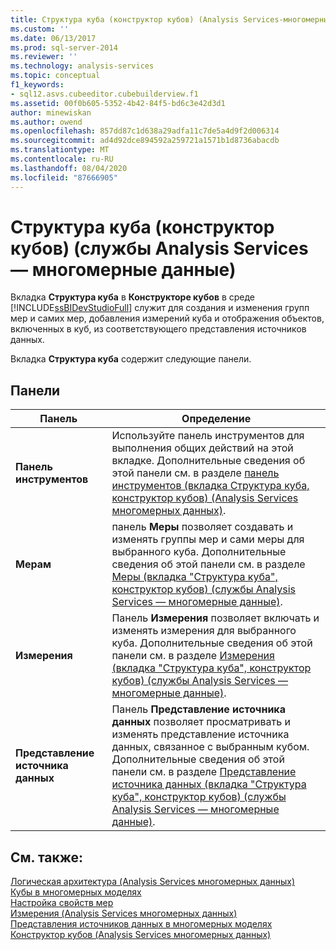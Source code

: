 ```yaml
---
title: Структура куба (конструктор кубов) (Analysis Services-многомерные данные) | Документация Майкрософт
ms.custom: ''
ms.date: 06/13/2017
ms.prod: sql-server-2014
ms.reviewer: ''
ms.technology: analysis-services
ms.topic: conceptual
f1_keywords:
- sql12.asvs.cubeeditor.cubebuilderview.f1
ms.assetid: 00f0b605-5352-4b42-84f5-bd6c3e42d3d1
author: minewiskan
ms.author: owend
ms.openlocfilehash: 857dd87c1d638a29adfa11c7de5a4d9f2d006314
ms.sourcegitcommit: ad4d92dce894592a259721a1571b1d8736abacdb
ms.translationtype: MT
ms.contentlocale: ru-RU
ms.lasthandoff: 08/04/2020
ms.locfileid: "87666905"
---
```

# <a name="cube-structure-cube-designer-analysis-services---multidimensional-data"></a>Структура куба (конструктор кубов) (службы Analysis Services — многомерные данные)
  Вкладка **Структура куба** в **Конструкторе кубов** в среде [!INCLUDE[ssBIDevStudioFull](../includes/ssbidevstudiofull-md.md)] служит для создания и изменения групп мер и самих мер, добавления измерений куба и отображения объектов, включенных в куб, из соответствующего представления источников данных.  
  
 Вкладка **Структура куба** содержит следующие панели.  
  
## <a name="panes"></a>Панели  
  
|Панель|Определение|  
|----------|----------------|  
|**Панель инструментов**|Используйте панель инструментов для выполнения общих действий на этой вкладке. Дополнительные сведения об этой панели см. в разделе [панель инструментов &#40;вкладка Структура куба, конструктор кубов&#41; &#40;Analysis Services многомерных данных&#41;](toolbar-cube-structure-cube-designer-analysis-services-multidimensional-data.md).|  
|**Мерам**|панель **Меры** позволяет создавать и изменять группы мер и сами меры для выбранного куба. Дополнительные сведения об этой панели см. в разделе [Меры (вкладка "Структура куба", конструктор кубов) (службы Analysis Services — многомерные данные)](measures-cube-structure-cube-designer-analysis-services-multidimensional-data.md).|  
|**Измерения**|Панель **Измерения** позволяет включать и изменять измерения для выбранного куба. Дополнительные сведения об этой панели см. в разделе [Измерения (вкладка "Структура куба", конструктор кубов) (службы Analysis Services — многомерные данные)](dimensions-cube-structure-cube-designer-analysis-services-multidimensional-data.md).|  
|**Представление источника данных**|Панель **Представление источника данных** позволяет просматривать и изменять представление источника данных, связанное с выбранным кубом. Дополнительные сведения об этой панели см. в разделе [Представление источника данных (вкладка "Структура куба", конструктор кубов) (службы Analysis Services — многомерные данные)](data-source-view-cube-designer-analysis-services-multidimensional-data.md).|  
  
## <a name="see-also"></a>См. также:  
 [Логическая архитектура &#40;Analysis Services многомерных данных&#41;](multidimensional-models/olap-logical/understanding-microsoft-olap-logical-architecture.md)   
 [Кубы в многомерных моделях](multidimensional-models/cubes-in-multidimensional-models.md)   
 [Настройка свойств мер](multidimensional-models/configure-measure-properties.md)   
 [Измерения &#40;Analysis Services многомерных данных&#41;](multidimensional-models-olap-logical-dimension-objects/dimensions-analysis-services-multidimensional-data.md)   
 [Представления источников данных в многомерных моделях](multidimensional-models/data-source-views-in-multidimensional-models.md)   
 [Конструктор кубов &#40;Analysis Services многомерных данных&#41;](cube-designer-analysis-services-multidimensional-data.md)  
  
  
